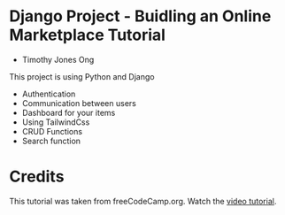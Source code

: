 # Django Project - Buidling an Online Marketplace Tutorial

* Timothy Jones Ong

This project is using Python and Django
* Authentication
* Communication between users
* Dashboard for your items
* Using TailwindCss
* CRUD Functions
* Search function

# Credits

This tutorial was taken from freeCodeCamp.org. Watch the [video tutorial](https://www.youtube.com/watch?v=ZxMB6Njs3ck).